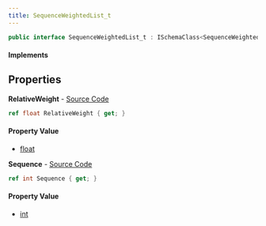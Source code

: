 ```yaml
---
title: SequenceWeightedList_t
---
```


```csharp
public interface SequenceWeightedList_t : ISchemaClass<SequenceWeightedList_t>, ISchemaField, ISchemaClass, INativeHandle
```

#### Implements

## Properties

**RelativeWeight** - [Source Code](https://github.com/swiftly-solution/swiftlys2/blob/main/managed/src/SwiftlyS2.Generated/Schemas/Interfaces/SequenceWeightedList_t.cs#L18)

```csharp
ref float RelativeWeight { get; }
```

#### Property Value

- [float](https://learn.microsoft.com/dotnet/api/system.single)

**Sequence** - [Source Code](https://github.com/swiftly-solution/swiftlys2/blob/main/managed/src/SwiftlyS2.Generated/Schemas/Interfaces/SequenceWeightedList_t.cs#L16)

```csharp
ref int Sequence { get; }
```

#### Property Value

- [int](https://learn.microsoft.com/dotnet/api/system.int32)

